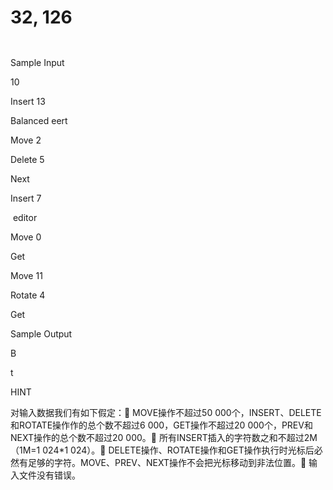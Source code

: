 

# 32, 126


<p>
<img src="/upload/image/20160129/20160129135600_44646.jpg" alt=""/> 
</p>
<p>
<img src="/upload/image/20160129/20160129135610_92289.jpg" alt=""/> 
</p>
<p>
Sample Input
</p>
<p>
10
</p>
<p>
Insert 13
</p>
<p>
Balanced eert
</p>
<p>
Move 2
</p>
<p>
Delete 5
</p>
<p>
Next
</p>
<p>
Insert 7
</p>
<p>
 editor
</p>
<p>
Move 0
</p>
<p>
Get
</p>
<p>
Move 11
</p>
<p>
Rotate 4
</p>
<p>
Get
</p>
<p>
Sample Output
</p>
<p>
B
</p>
<p>
t
</p>
<p>
HINT
</p>
<p>
对输入数据我们有如下假定： MOVE操作不超过50 000个，INSERT、DELETE和ROTATE操作作的总个数不超过6 000，GET操作不超过20 000个，PREV和NEXT操作的总个数不超过20 000。 所有INSERT插入的字符数之和不超过2M（1M=1 024*1 024）。 DELETE操作、ROTATE操作和GET操作执行时光标后必然有足够的字符。MOVE、PREV、NEXT操作不会把光标移动到非法位置。 输入文件没有错误。
</p>
